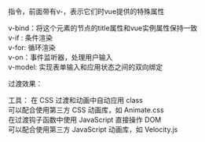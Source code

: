 指令，前面带有v-，表示它们时vue提供的特殊属性 

v-bind：将这个元素的节点的title属性和vue实例属性保持一致<br />
v-if : 条件渲染<br />
v-for: 循环渲染<br />
v-on：事件监听器，处理用户输入<br />
v-model: 实现表单输入和应用状态之间的双向绑定<br />

过渡效果：

工具：
在 CSS 过渡和动画中自动应用 class<br />
可以配合使用第三方 CSS 动画库，如 Animate.css<br />
在过渡钩子函数中使用 JavaScript 直接操作 DOM<br />
可以配合使用第三方 JavaScript 动画库，如 Velocity.js<br />


